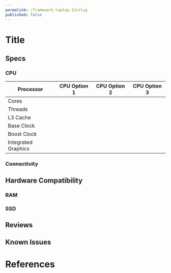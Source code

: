 ```yaml
---
permalink: /framework-laptop-13/slug
published: false
---
```

# Title

## Specs
### CPU

| Processor           | CPU Option 1 | CPU Option 2 | CPU Option 3 |
| ------------------- | ------------ | ------------ | ------------ |
| Cores               |              |              |              |
| Threads             |              |              |              |
| L3 Cache            |              |              |              |
| Base Clock          |              |              |              |
| Boost Clock         |              |              |              |
| Integrated Graphics |              |              |              |

### Connectivity
## Hardware Compatibility
### RAM
### SSD
## Reviews
## Known Issues

# References
